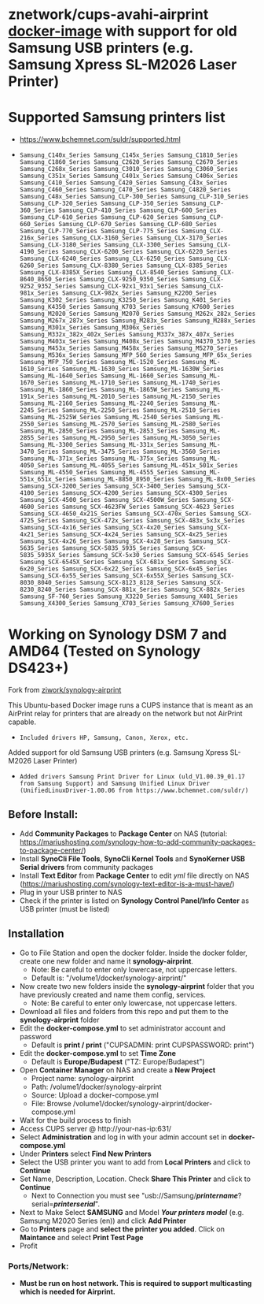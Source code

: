 # znetwork/cups-avahi-airprint [docker-image](https://hub.docker.com/r/znetwork/synology-airprint) with support for old Samsung USB printers (e.g. Samsung Xpress SL-M2026 Laser Printer)

# Supported Samsung printers list
- https://www.bchemnet.com/suldr/supported.html
* `Samsung_C140x_Series
Samsung_C145x_Series
Samsung_C1810_Series
Samsung_C1860_Series
Samsung_C2620_Series
Samsung_C2670_Series
Samsung_C268x_Series
Samsung_C3010_Series
Samsung_C3060_Series
Samsung_C351x_Series
Samsung_C401x_Series
Samsung_C406x_Series
Samsung_C410_Series
Samsung_C420_Series
Samsung_C43x_Series
Samsung_C460_Series
Samsung_C470_Series
Samsung_C4820_Series
Samsung_C48x_Series
Samsung_CLP-300_Series
Samsung_CLP-310_Series
Samsung_CLP-320_Series
Samsung_CLP-350_Series
Samsung_CLP-360_Series
Samsung_CLP-410_Series
Samsung_CLP-600_Series
Samsung_CLP-610_Series
Samsung_CLP-620_Series
Samsung_CLP-660_Series
Samsung_CLP-670_Series
Samsung_CLP-680_Series
Samsung_CLP-770_Series
Samsung_CLP-775_Series
Samsung_CLX-216x_Series
Samsung_CLX-3160_Series
Samsung_CLX-3170_Series
Samsung_CLX-3180_Series
Samsung_CLX-3300_Series
Samsung_CLX-4190_Series
Samsung_CLX-6200_Series
Samsung_CLX-6220_Series
Samsung_CLX-6240_Series
Samsung_CLX-6250_Series
Samsung_CLX-6260_Series
Samsung_CLX-8380_Series
Samsung_CLX-8385_Series
Samsung_CLX-8385X_Series
Samsung_CLX-8540_Series
Samsung_CLX-8640_8650_Series
Samsung_CLX-9250_9350_Series
Samsung_CLX-9252_9352_Series
Samsung_CLX-92x1_93x1_Series
Samsung_CLX-981x_Series
Samsung_CLX-982x_Series
Samsung_K2200_Series
Samsung_K302_Series
Samsung_K3250_Series
Samsung_K401_Series
Samsung_K4350_Series
Samsung_K703_Series
Samsung_K7600_Series
Samsung_M2020_Series
Samsung_M2070_Series
Samsung_M262x_282x_Series
Samsung_M267x_287x_Series
Samsung_M283x_Series
Samsung_M288x_Series
Samsung_M301x_Series
Samsung_M306x_Series
Samsung_M332x_382x_402x_Series
Samsung_M337x_387x_407x_Series
Samsung_M403x_Series
Samsung_M408x_Series
Samsung_M4370_5370_Series
Samsung_M453x_Series
Samsung_M458x_Series
Samsung_M5270_Series
Samsung_M536x_Series
Samsung_MFP_560_Series
Samsung_MFP_65x_Series
Samsung_MFP_750_Series
Samsung_ML-1520_Series
Samsung_ML-1610_Series
Samsung_ML-1630_Series
Samsung_ML-1630W_Series
Samsung_ML-1640_Series
Samsung_ML-1660_Series
Samsung_ML-1670_Series
Samsung_ML-1710_Series
Samsung_ML-1740_Series
Samsung_ML-1860_Series
Samsung_ML-1865W_Series
Samsung_ML-191x_Series
Samsung_ML-2010_Series
Samsung_ML-2150_Series
Samsung_ML-2160_Series
Samsung_ML-2240_Series
Samsung_ML-2245_Series
Samsung_ML-2250_Series
Samsung_ML-2510_Series
Samsung_ML-2525W_Series
Samsung_ML-2540_Series
Samsung_ML-2550_Series
Samsung_ML-2570_Series
Samsung_ML-2580_Series
Samsung_ML-2850_Series
Samsung_ML-2853_Series
Samsung_ML-2855_Series
Samsung_ML-2950_Series
Samsung_ML-3050_Series
Samsung_ML-3300_Series
Samsung_ML-331x_Series
Samsung_ML-3470_Series
Samsung_ML-3475_Series
Samsung_ML-3560_Series
Samsung_ML-371x_Series
Samsung_ML-375x_Series
Samsung_ML-4050_Series
Samsung_ML-4055_Series
Samsung_ML-451x_501x_Series
Samsung_ML-4550_Series
Samsung_ML-4555_Series
Samsung_ML-551x_651x_Series
Samsung_ML-8850_8950_Series
Samsung_ML-8x00_Series
Samsung_SCX-3200_Series
Samsung_SCX-3400_Series
Samsung_SCX-4100_Series
Samsung_SCX-4200_Series
Samsung_SCX-4300_Series
Samsung_SCX-4500_Series
Samsung_SCX-4500W_Series
Samsung_SCX-4600_Series
Samsung_SCX-4623FW_Series
Samsung_SCX-4623_Series
Samsung_SCX-4650_4x21S_Series
Samsung_SCX-470x_Series
Samsung_SCX-4725_Series
Samsung_SCX-472x_Series
Samsung_SCX-483x_5x3x_Series
Samsung_SCX-4x16_Series
Samsung_SCX-4x20_Series
Samsung_SCX-4x21_Series
Samsung_SCX-4x24_Series
Samsung_SCX-4x25_Series
Samsung_SCX-4x26_Series
Samsung_SCX-4x28_Series
Samsung_SCX-5635_Series
Samsung_SCX-5835_5935_Series
Samsung_SCX-5835_5935X_Series
Samsung_SCX-5x30_Series
Samsung_SCX-6545_Series
Samsung_SCX-6545X_Series
Samsung_SCX-681x_Series
Samsung_SCX-6x20_Series
Samsung_SCX-6x22_Series
Samsung_SCX-6x45_Series
Samsung_SCX-6x55_Series
Samsung_SCX-6x55X_Series
Samsung_SCX-8030_8040_Series
Samsung_SCX-8123_8128_Series
Samsung_SCX-8230_8240_Series
Samsung_SCX-881x_Series
Samsung_SCX-882x_Series
Samsung_SF-760_Series
Samsung_X3220_Series
Samsung_X401_Series
Samsung_X4300_Series
Samsung_X703_Series
Samsung_X7600_Series`

# Working on Synology DSM 7 and AMD64 (Tested on Synology DS423+)

Fork from [ziwork/synology-airprint](https://github.com/ziwork/synology-airprint)

This Ubuntu-based Docker image runs a CUPS instance that is meant as an AirPrint relay for printers that are already on the network but not AirPrint capable.
* `Included drivers HP, Samsung, Canon, Xerox, etc.`

Added support for old Samsung USB printers (e.g. Samsung Xpress SL-M2026 Laser Printer)
* `Added drivers Samsung Print Driver for Linux (uld_V1.00.39_01.17 from Samsung Support) and Samsung Unified Linux Driver (UnifiedLinuxDriver-1.00.06 from https://www.bchemnet.com/suldr/)`

## Before Install:
- Add **Community Packages** to **Package Center** on NAS (tutorial: https://mariushosting.com/synology-how-to-add-community-packages-to-package-center/)
- Install **SynoCli File Tools**, **SynoCli Kernel Tools** and **SynoKerner USB Serial drivers** from community packages
- Install **Text Editor** from **Package Center** to edit _yml_ file directly on NAS (https://mariushosting.com/synology-text-editor-is-a-must-have/)
- Plug in your USB printer to NAS
- Check if the printer is listed on **Synology Control Panel/Info Center** as USB printer (must be listed)

## Installation
- Go to File Station and open the docker folder. Inside the docker folder, create one new folder and name it **synology-airprint**.
  - Note: Be careful to enter only lowercase, not uppercase letters.
  - Default is: "/volume1/docker/synology-airprint/"
- Now create two new folders inside the **synology-airprint** folder that you have previously created and name them config, services.
  - Note: Be careful to enter only lowercase, not uppercase letters.
- Download all files and folders from this repo and put them to the **synology-airprint** folder
- Edit the **docker-compose.yml** to set administrator account and password
  - Default is **print / print** ("CUPSADMIN: print CUPSPASSWORD: print")
- Edit the **docker-compose.yml** to set **Time Zone**
  - Default is **Europe/Budapest** ("TZ: Europe/Budapest")
- Open **Container Manager** on NAS and create a **New Project**
  - Project name: synology-airprint
  - Path: /volume1/docker/synology-airprint
  - Source: Upload a docker-compose.yml
  - File: Browse /volume1/docker/synology-airprint/docker-compose.yml
- Wait for the build process to finish
- Access CUPS server @ http://your-nas-ip:631/
- Select **Administration** and log in with your admin account set in **docker-compose.yml**
- Under **Printers** select **Find New Printers**
- Select the USB printer you want to add from **Local Printers** and click to **Continue**
- Set Name, Description, Location. Check **Share This Printer** and click to **Continue**
  - Next to Connection you must see "usb://Samsung/**_printername_**?serial=**_printerserial_**".
- Next to Make Select **SAMSUNG** and Model ***Your printers model*** (e.g. Samsung M2020 Series (en)) and click **Add Printer**
- Go to **Printers** page and **select the printer you added**. Click on **Maintance** and select **Print Test Page**
- Profit
  
### Ports/Network:
* **Must be run on host network. This is required to support multicasting which is needed for Airprint.**
